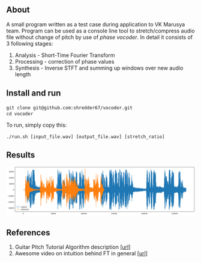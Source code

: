 ## About

A small program written as a test case during application to VK Marusya team. Program can be used as a console line tool to stretch/compress audio file without change of pitch by use of _phase vocoder_. In detail it consists of 3 following stages:

1. Analysis - Short-Time Fourier Transform
2. Processing - correction of phase values
3. Synthesis - Inverse STFT and summing up windows over new audio length

## Install and run

```
git clone git@github.com:shredder67/vocoder.git
cd vocoder
```

To run, simply copy this:

```
./run.sh [input_file.wav] [output_file.wav] [stretch_ratio]
```

## Results

![](./docs/res.png)

## References

1. Guitar Pitch Tutorial Algorithm description [[url](https://www.guitarpitchshifter.com/algorithm.html)]
2. Awesome video on intuition behind FT in general [[url](https://www.youtube.com/watch?v=KxRmbtJWUzI)]
